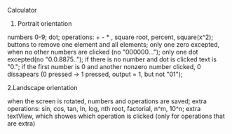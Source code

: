 Calculator

1. Portrait orientation

numbers 0-9;
dot;
operations: + - * \, square root, percent, square(x^2);
buttons to remove one element and all elements;
only one zero excepted, when no other numbers are clicked (no "000000...");
only one dot excepted(no "0.0.8875..");
if there is no number and dot is clicked text is "0.";
if the first number is 0 and another nonzero number clicked, 0 dissapears (0 pressed -> 1 pressed, output = 1, but not "01");

2.Landscape orientation

when the screen is rotated, numbers and operations are saved;
extra operations: sin, cos, tan, ln, log, nth root, factorial, n^m, 10^n;
extra textView, which showes which operation is clicked (only for operations that are extra)


